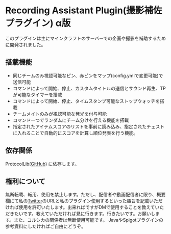 # Recording Assistant Plugin(撮影補佐プラグイン) α版
このプラグインは主にマインクラフトのサーバーでの企画や撮影を補助するために開発されました。

搭載機能
---
- 同じチームのみ視認可能なピン、赤ピンをマップ(config.ymlで変更可能)で送信可能
- コマンドによって開始、停止、カスタムタイトルの送信とサウンド再生、TPが可能なタイマーを搭載
- コマンドによって開始、停止、タイムスタンプ可能なストップウォッチを搭載
- チームメイトのみが視認可能な発光を付与可能
- コマンド一つでランダムにチーム分けを行える機能を搭載
- 指定されたアイテムスコアのリストを事前に読み込み、指定されたチェストに入れることで自動的にスコアを計算し順位発表を行う機能。

依存関係
---
ProtocolLib([GitHub](https://github.com/dmulloy2/ProtocolLib)) に依存します。

権利について
---
無断転載、転用、使用を禁止します。ただし、配信者や動画配信者に限り、概要欄にて私の[Twitter](https://mobile.twitter.com/mochidsukiC)のURLと私のプラグイン使用するといった趣旨を記載いただければ使用を許可いたします。出来ればですがDMで使用することを教えていただきたいです。教えていただければ見に行きます。行きたいです。お願いします。また、コルシカの関係者は無断使用可能です。 
JavaやSpigotプラグインの参考資料にしたければご自由にどうぞ。
